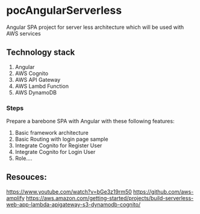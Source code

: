 # pocAngularServerless
Angular SPA project for server less architecture which will be used with AWS services 

## Technology stack
1) Angular 
2) AWS Cognito
3) AWS API Gateway
4) AWS Lambd Function
5) AWS DynamoDB

### Steps
Prepare a barebone SPA with Angular with these following features:
1) Basic framework architecture
2) Basic Routing with login page sample
3) Integrate Cognito for Register User
4) Integrate Cognito for Login User
5) Role....

## Resouces:

https://www.youtube.com/watch?v=bGe3z19rm50
https://github.com/aws-amplify
https://aws.amazon.com/getting-started/projects/build-serverless-web-app-lambda-apigateway-s3-dynamodb-cognito/
